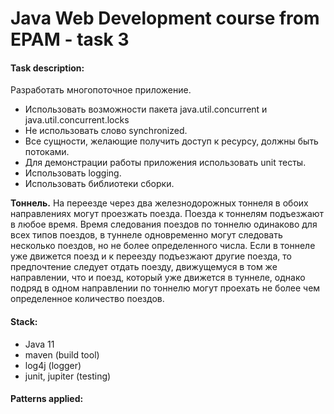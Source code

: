 # Java Web Development course from EPAM - task 3

#### Task description:
Разработать многопоточное приложение.
- Использовать возможности пакета java.util.concurrent и java.util.concurrent.locks
- Не использовать слово synchronized.
- Все сущности, желающие получить доступ к ресурсу, должны быть потоками.
- Для демонстрации работы приложения использовать unit тесты.
- Использовать logging.
- Использовать библиотеки сборки.

**Тоннель.** На переезде через два железнодорожных тоннеля в обоих направлениях 
могут проезжать поезда. Поезда к тоннелям подъезжают в любое время. 
Время следования поездов по тоннелю одинаково для всех типов поездов, 
в туннеле одновременно могут следовать несколько поездов, но не более 
определенного числа. Если в тоннеле уже движется поезд и к переезду подъезжают 
другие поезда, то предпочтение следует отдать поезду, движущемуся в том же 
направлении, что и поезд, который уже движется в туннеле, однако подряд в одном 
направлении по тоннелю могут проехать не более чем определенное количество поездов. 

#### Stack:
- Java 11
- maven (build tool)
- log4j (logger)
- junit, jupiter (testing)

#### Patterns applied:




